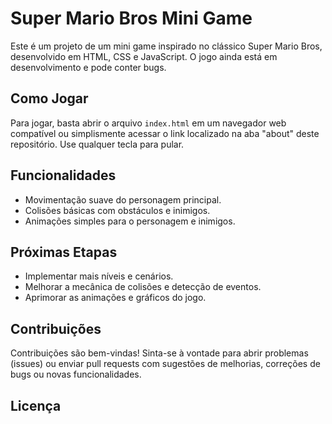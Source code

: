 # Super Mario Bros Mini Game

Este é um projeto de um mini game inspirado no clássico Super Mario Bros, desenvolvido em HTML, CSS e JavaScript. O jogo ainda está em desenvolvimento e pode conter bugs.

## Como Jogar

Para jogar, basta abrir o arquivo `index.html` em um navegador web compatível ou simplismente acessar o link localizado na aba "about" deste repositório. Use qualquer tecla para pular.

## Funcionalidades

- Movimentação suave do personagem principal.
- Colisões básicas com obstáculos e inimigos.
- Animações simples para o personagem e inimigos.

## Próximas Etapas

- Implementar mais níveis e cenários.
- Melhorar a mecânica de colisões e detecção de eventos.
- Aprimorar as animações e gráficos do jogo.

## Contribuições

Contribuições são bem-vindas! Sinta-se à vontade para abrir problemas (issues) ou enviar pull requests com sugestões de melhorias, correções de bugs ou novas funcionalidades.


## Licença
